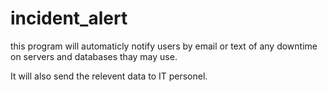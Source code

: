 # incident_alert

this program will automaticly notify users by email or text 
of any downtime on servers and databases thay may use. 

It will also send the relevent data to IT personel. 